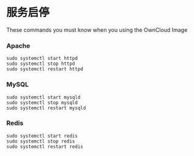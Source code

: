 # 服务启停

These commands you must know when you using the OwnCloud Image

<a name="Apache"></a>
### Apache

```shell
sudo systemctl start httpd
sudo systemctl stop httpd
sudo systemctl restart httpd
```

<a name="MySQL"></a>
### MySQL

```shell
sudo systemctl start mysqld
sudo systemctl stop mysqld
sudo systemctl restart mysqld
```

<a name="Redis"></a>
### Redis

```shell
sudo systemctl start redis
sudo systemctl stop redis
sudo systemctl restart redis
```

